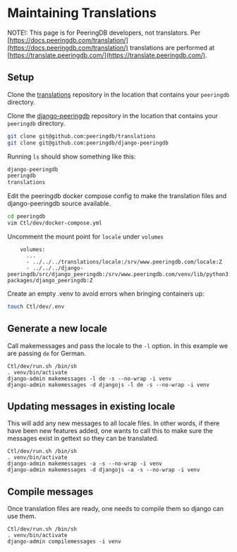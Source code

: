 # Maintaining Translations

NOTE!: This page is for PeeringDB developers, not translators. Per [https://docs.peeringdb.com/translation/](https://docs.peeringdb.com/translation/) translations are performed at [https://translate.peeringdb.com/](https://translate.peeringdb.com/).

## Setup

Clone the [translations](https://github.com/peeringdb/translations) repository in the location that
contains your `peeringdb` directory.

Clone the [django-peeringdb](https://github.com/peeringdb/django-peeringdb) repository in the location that
contains your `peeringdb` directory.

```sh
git clone git@github.com:peeringdb/translations
git clone git@github.com:peeringdb/django-peeringdb
```

Running `ls` should show something like this:

```sh
django-peeringdb
peeringdb
translations
```

Edit the peeringdb docker compose config to make the translation files and django-peeringdb source available.

```sh
cd peeringdb
vim Ctl/dev/docker-compose.yml
```

Uncomment the mount point for `locale` under `volumes`

```
    volumes:
      ...
      - ../../../translations/locale:/srv/www.peeringdb.com/locale:Z
      - ../../../django-peeringdb/src/django_peeringdb:/srv/www.peeringdb.com/venv/lib/python3.9/site-packages/django_peeringdb:Z

```

Create an empty .venv to avoid errors when bringing containers up:

```sh
touch Ctl/dev/.env
```

## Generate a new locale

Call makemessages and pass the locale to the `-l` option. In this example we are passing `de` for German.

```
Ctl/dev/run.sh /bin/sh
. venv/bin/activate
django-admin makemessages -l de -s --no-wrap -i venv
django-admin makemessages -d djangojs -l de -s --no-wrap -i venv
```

## Updating messages in existing locale

This will add any new messages to all locale files. In other words, if there have been new features added, one wants to call this to make sure the messages exist in gettext so they can be translated.

```
Ctl/dev/run.sh /bin/sh
. venv/bin/activate
django-admin makemessages -a -s --no-wrap -i venv
django-admin makemessages -d djangojs -a -s --no-wrap -i venv
```

## Compile messages

Once translation files are ready, one needs to compile them so django can use them.

```
Ctl/dev/run.sh /bin/sh
. venv/bin/activate
django-admin compilemessages -i venv
```
